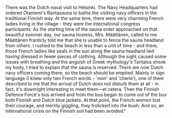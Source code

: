
There was the Dutch naval visit to Helsinki. The Navy Headquarters had ordered Otaniemi's Rantasauna to bathe the visiting navy officers in the traditional Finnish way. At the same time, there were very charming French ladies living in the village - they were the international congress participants. As the starting time of the sauna order approached on that beautiful summer day, our sauna hostess, Mrs. Määttänen, called to me. Määttänen franticly told me that she is unable to fence the sauna headland from others. I rushed to the beach in less than a unit of time - and there, those French ladies like seals in the sun along the sauna headland laid having dressed in fewer pieces of clothing. Although the sight caused some issues with breathing and the anguish of Greek mythology's Tantalos shook my body, I tried to explain that the sauna is reserved. There are now Dutch navy officers coming there, so the beach should be emptied. Mainly in sign language (I knew only two French words - 'mon' and 'cherie'), one of them described to me that the arrival of Dutch does not disturb them at all - in fact, it's downright interesting to meet them—et cetera. Then the Finnish Defence Force's bus arrived and from the bus began to come out of the bus both Finnish and Dutch blue jackets. At that point, the French women lost their courage, and merrily giggling, they frolicked into the bush. And so, an international crisis on the Finnish soil had been avoided."